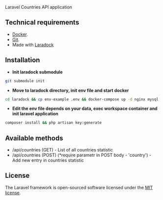 Laravel Countries API application

## Technical requirements

- [Docker](https://www.docker.com/get-started).
- [Git](https://git-scm.com/).
- Made with [Laradock](https://laradock.io/)

## Installation

- **Init laradock submodule**

``` bash
git submodule init
```

- **Move to laradock directory, init env file and start docker**

``` bash
cd laradock && cp env-example .env && docker-compose up -d nginx mysql phpmyadmin redis workspace 
```

- **Edit the env file depends on your data, exec workspace container and init laravel application**

```bash
composer install && php artisan key:generate
```

## Available methods

- /api/countries (GET) - List of all countries statistic 
- /api/countries (POST) (*require parametr in POST body - 'country') - Add new entry in countries statistic

## License

The Laravel framework is open-sourced software licensed under the [MIT license](https://opensource.org/licenses/MIT).
